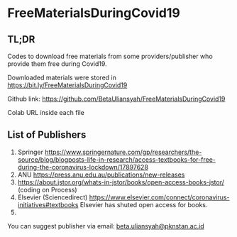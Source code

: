 # FreeMaterialsDuringCovid19
## TL;DR
Codes to download free materials from some providers/publisher who provide them free during Covid19.

Downloaded materials were stored in https://bit.ly/FreeMaterialsDuringCovid19

Github link: https://github.com/BetaUliansyah/FreeMaterialsDuringCovid19

Colab URL inside each file

## List of Publishers
1. Springer https://www.springernature.com/gp/researchers/the-source/blog/blogposts-life-in-research/access-textbooks-for-free-during-the-coronavirus-lockdown/17897628
2. ANU https://press.anu.edu.au/publications/new-releases
3. https://about.jstor.org/whats-in-jstor/books/open-access-books-jstor/ (coding on Process)
4. Elsevier (Sciencedirect) https://www.elsevier.com/connect/coronavirus-initiatives#textbooks Elsevier has shuted open access for books.
5. 

You can suggest publisher via email: beta.uliansyah@pknstan.ac.id
